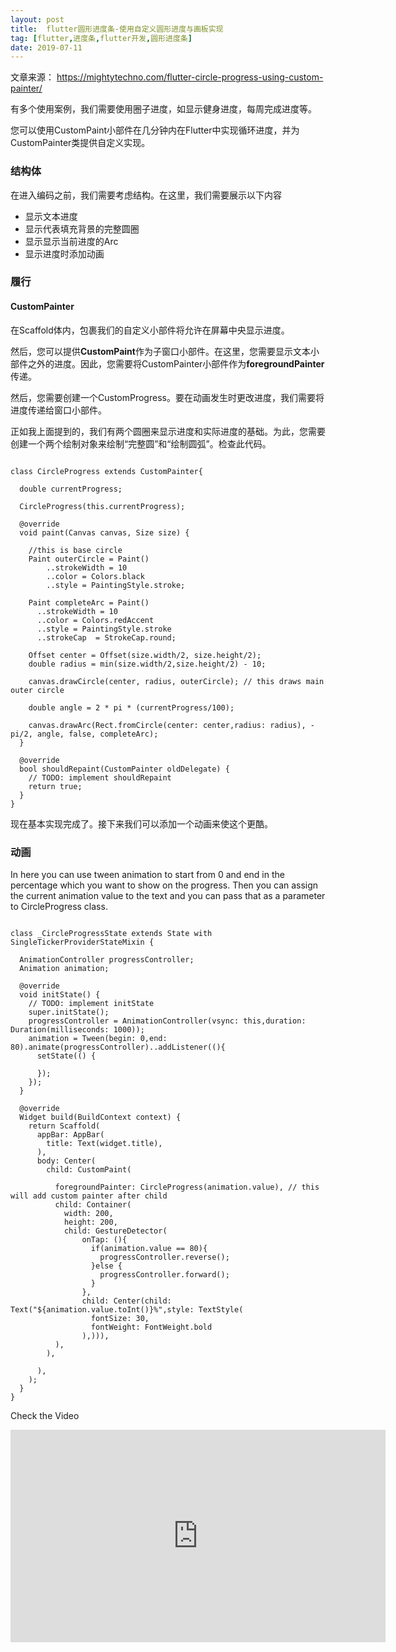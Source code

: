 ```yaml
---
layout: post
title:  flutter圆形进度条-使用自定义圆形进度与画板实现
tag: [flutter,进度条,flutter开发,圆形进度条]
date: 2019-07-11
---
```


文章来源： https://mightytechno.com/flutter-circle-progress-using-custom-painter/

 <div class="entry-content clr" itemprop="text"><p><font style="vertical-align: inherit;"><font style="vertical-align: inherit;">有多个使用案例，我们需要使用圈子进度，如显示健身进度，每周完成进度等。</font></font></p><p><font style="vertical-align: inherit;"><font style="vertical-align: inherit;">您可以使用CustomPaint小部件在几分钟内在Flutter中实现循环进度，并为CustomPainter类提供自定义实现。</font></font></p><h3><font style="vertical-align: inherit;"><font style="vertical-align: inherit;">结构体</font></font></h3><p><font style="vertical-align: inherit;"><font style="vertical-align: inherit;">在进入编码之前，我们需要考虑结构。</font><font style="vertical-align: inherit;">在这里，我们需要展示以下内容</font></font></p><ul><li><font style="vertical-align: inherit;"><font style="vertical-align: inherit;">显示文本进度</font></font></li><li><font style="vertical-align: inherit;"><font style="vertical-align: inherit;">显示代表填充背景的完整圆圈</font></font></li><li><font style="vertical-align: inherit;"><font style="vertical-align: inherit;">显示显示当前进度的Arc</font></font></li><li><font style="vertical-align: inherit;"><font style="vertical-align: inherit;">显示进度时添加动画</font></font></li></ul><h3><font style="vertical-align: inherit;"><font style="vertical-align: inherit;">履行</font></font></h3><h4><font style="vertical-align: inherit;"><font style="vertical-align: inherit;">CustomPainter</font></font></h4><p><font style="vertical-align: inherit;"><font style="vertical-align: inherit;">在Scaffold体内，包裹我们的自定义小部件将允许在屏幕中央显示进度。</font></font></p><p><font style="vertical-align: inherit;"><font style="vertical-align: inherit;">然后，您可以提供</font></font><strong><font style="vertical-align: inherit;"><font style="vertical-align: inherit;">CustomPaint</font></font></strong><font style="vertical-align: inherit;"><font style="vertical-align: inherit;">作为子窗口小部件。</font><font style="vertical-align: inherit;">在这里，您需要显示文本小部件之外的进度。</font><font style="vertical-align: inherit;">因此，您需要将CustomPainter小部件作为</font></font><strong><font style="vertical-align: inherit;"><font style="vertical-align: inherit;">foregroundPainter</font></font></strong><font style="vertical-align: inherit;"><font style="vertical-align: inherit;">传递</font><font style="vertical-align: inherit;">。</font></font></p><p><font style="vertical-align: inherit;"><font style="vertical-align: inherit;">然后，您需要创建一个CustomProgress。</font><font style="vertical-align: inherit;">要在动画发生时更改进度，我们需要将进度传递给窗口小部件。</font></font></p><p><font style="vertical-align: inherit;"><font style="vertical-align: inherit;">正如我上面提到的，我们有两个圆圈来显示进度和实际进度的基础。</font><font style="vertical-align: inherit;">为此，您需要创建一个两个绘制对象来绘制“完整圆”和“绘制圆弧”。</font><font style="vertical-align: inherit;">检查此代码。</font></font></p><pre class=" language-dart"><code class=" language-dart">
<span class="token keyword">class</span> <span class="token class-name">CircleProgress</span> <span class="token keyword">extends</span> <span class="token class-name">CustomPainter</span><span class="token punctuation">{</span><font></font>
<font></font>
  double currentProgress<span class="token punctuation">;</span><font></font>
<font></font>
  <span class="token function">CircleProgress</span><span class="token punctuation">(</span><span class="token keyword">this</span><span class="token punctuation">.</span>currentProgress<span class="token punctuation">)</span><span class="token punctuation">;</span><font></font>
<font></font>
  <span class="token metadata symbol">@override</span>
  <span class="token keyword">void</span> <span class="token function">paint</span><span class="token punctuation">(</span>Canvas canvas<span class="token punctuation">,</span> Size size<span class="token punctuation">)</span> <span class="token punctuation">{</span><font></font>
<font></font>
    <span class="token comment">//this is base circle</span>
    Paint outerCircle <span class="token operator">=</span> <span class="token function">Paint</span><span class="token punctuation">(</span><span class="token punctuation">)</span>
        <span class="token punctuation">.</span><span class="token punctuation">.</span>strokeWidth <span class="token operator">=</span> <span class="token number">10</span>
        <span class="token punctuation">.</span><span class="token punctuation">.</span>color <span class="token operator">=</span> Colors<span class="token punctuation">.</span>black
        <span class="token punctuation">.</span><span class="token punctuation">.</span>style <span class="token operator">=</span> PaintingStyle<span class="token punctuation">.</span>stroke<span class="token punctuation">;</span><font></font>
<font></font>
    Paint completeArc <span class="token operator">=</span> <span class="token function">Paint</span><span class="token punctuation">(</span><span class="token punctuation">)</span>
      <span class="token punctuation">.</span><span class="token punctuation">.</span>strokeWidth <span class="token operator">=</span> <span class="token number">10</span>
      <span class="token punctuation">.</span><span class="token punctuation">.</span>color <span class="token operator">=</span> Colors<span class="token punctuation">.</span>redAccent
      <span class="token punctuation">.</span><span class="token punctuation">.</span>style <span class="token operator">=</span> PaintingStyle<span class="token punctuation">.</span>stroke
      <span class="token punctuation">.</span><span class="token punctuation">.</span>strokeCap  <span class="token operator">=</span> StrokeCap<span class="token punctuation">.</span>round<span class="token punctuation">;</span><font></font>
<font></font>
    Offset center <span class="token operator">=</span> <span class="token function">Offset</span><span class="token punctuation">(</span>size<span class="token punctuation">.</span>width<span class="token operator">/</span><span class="token number">2</span><span class="token punctuation">,</span> size<span class="token punctuation">.</span>height<span class="token operator">/</span><span class="token number">2</span><span class="token punctuation">)</span><span class="token punctuation">;</span>
    double radius <span class="token operator">=</span> <span class="token function">min</span><span class="token punctuation">(</span>size<span class="token punctuation">.</span>width<span class="token operator">/</span><span class="token number">2</span><span class="token punctuation">,</span>size<span class="token punctuation">.</span>height<span class="token operator">/</span><span class="token number">2</span><span class="token punctuation">)</span> <span class="token operator">-</span> <span class="token number">10</span><span class="token punctuation">;</span><font></font>
<font></font>
    canvas<span class="token punctuation">.</span><span class="token function">drawCircle</span><span class="token punctuation">(</span>center<span class="token punctuation">,</span> radius<span class="token punctuation">,</span> outerCircle<span class="token punctuation">)</span><span class="token punctuation">;</span> <span class="token comment">// this draws main outer circle</span><font></font>
<font></font>
    double angle <span class="token operator">=</span> <span class="token number">2</span> <span class="token operator">*</span> pi <span class="token operator">*</span> <span class="token punctuation">(</span>currentProgress<span class="token operator">/</span><span class="token number">100</span><span class="token punctuation">)</span><span class="token punctuation">;</span><font></font>
<font></font>
    canvas<span class="token punctuation">.</span><span class="token function">drawArc</span><span class="token punctuation">(</span>Rect<span class="token punctuation">.</span><span class="token function">fromCircle</span><span class="token punctuation">(</span>center<span class="token punctuation">:</span> center<span class="token punctuation">,</span>radius<span class="token punctuation">:</span> radius<span class="token punctuation">)</span><span class="token punctuation">,</span> <span class="token operator">-</span>pi<span class="token operator">/</span><span class="token number">2</span><span class="token punctuation">,</span> angle<span class="token punctuation">,</span> <span class="token boolean">false</span><span class="token punctuation">,</span> completeArc<span class="token punctuation">)</span><span class="token punctuation">;</span>
  <span class="token punctuation">}</span><font></font>
<font></font>
  <span class="token metadata symbol">@override</span>
  bool <span class="token function">shouldRepaint</span><span class="token punctuation">(</span>CustomPainter oldDelegate<span class="token punctuation">)</span> <span class="token punctuation">{</span>
    <span class="token comment">// TODO: implement shouldRepaint</span>
    <span class="token keyword">return</span> <span class="token boolean">true</span><span class="token punctuation">;</span>
  <span class="token punctuation">}</span>
<span class="token punctuation">}</span>
</code></pre><p><font style="vertical-align: inherit;"><font style="vertical-align: inherit;">现在基本实现完成了。</font><font style="vertical-align: inherit;">接下来我们可以添加一个动画来使这个更酷。</font></font></p><h3><font style="vertical-align: inherit;"><font style="vertical-align: inherit;">动画</font></font></h3><p>In here you can use tween animation to start from 0 and end in the percentage which you want to show on the progress. Then you can assign the current animation value to the text and you can pass that as a parameter to CircleProgress class.</p><pre class=" language-dart"><code class=" language-dart">
<span class="token keyword">class</span> <span class="token class-name">_CircleProgressState</span> <span class="token keyword">extends</span> <span class="token class-name">State</span> <span class="token keyword">with</span> SingleTickerProviderStateMixin <span class="token punctuation">{</span><font></font>
<font></font>
  AnimationController progressController<span class="token punctuation">;</span>
  Animation animation<span class="token punctuation">;</span><font></font>
<font></font>
  <span class="token metadata symbol">@override</span>
  <span class="token keyword">void</span> <span class="token function">initState</span><span class="token punctuation">(</span><span class="token punctuation">)</span> <span class="token punctuation">{</span>
    <span class="token comment">// TODO: implement initState</span>
    <span class="token keyword">super</span><span class="token punctuation">.</span><span class="token function">initState</span><span class="token punctuation">(</span><span class="token punctuation">)</span><span class="token punctuation">;</span>
    progressController <span class="token operator">=</span> <span class="token function">AnimationController</span><span class="token punctuation">(</span>vsync<span class="token punctuation">:</span> <span class="token keyword">this</span><span class="token punctuation">,</span>duration<span class="token punctuation">:</span> <span class="token function">Duration</span><span class="token punctuation">(</span>milliseconds<span class="token punctuation">:</span> <span class="token number">1000</span><span class="token punctuation">)</span><span class="token punctuation">)</span><span class="token punctuation">;</span>
    animation <span class="token operator">=</span> <span class="token function">Tween</span><span class="token punctuation">(</span>begin<span class="token punctuation">:</span> <span class="token number">0</span><span class="token punctuation">,</span>end<span class="token punctuation">:</span> <span class="token number">80</span><span class="token punctuation">)</span><span class="token punctuation">.</span><span class="token function">animate</span><span class="token punctuation">(</span>progressController<span class="token punctuation">)</span><span class="token punctuation">.</span><span class="token punctuation">.</span><span class="token function">addListener</span><span class="token punctuation">(</span><span class="token punctuation">(</span><span class="token punctuation">)</span><span class="token punctuation">{</span>
      <span class="token function">setState</span><span class="token punctuation">(</span><span class="token punctuation">(</span><span class="token punctuation">)</span> <span class="token punctuation">{</span><font></font>
<font></font>
      <span class="token punctuation">}</span><span class="token punctuation">)</span><span class="token punctuation">;</span>
    <span class="token punctuation">}</span><span class="token punctuation">)</span><span class="token punctuation">;</span>
  <span class="token punctuation">}</span><font></font>
<font></font>
  <span class="token metadata symbol">@override</span>
  Widget <span class="token function">build</span><span class="token punctuation">(</span>BuildContext context<span class="token punctuation">)</span> <span class="token punctuation">{</span>
    <span class="token keyword">return</span> <span class="token function">Scaffold</span><span class="token punctuation">(</span>
      appBar<span class="token punctuation">:</span> <span class="token function">AppBar</span><span class="token punctuation">(</span>
        title<span class="token punctuation">:</span> <span class="token function">Text</span><span class="token punctuation">(</span>widget<span class="token punctuation">.</span>title<span class="token punctuation">)</span><span class="token punctuation">,</span>
      <span class="token punctuation">)</span><span class="token punctuation">,</span>
      body<span class="token punctuation">:</span> <span class="token function">Center</span><span class="token punctuation">(</span>
        child<span class="token punctuation">:</span> <span class="token function">CustomPaint</span><span class="token punctuation">(</span><font></font>
<font></font>
          foregroundPainter<span class="token punctuation">:</span> <span class="token function">CircleProgress</span><span class="token punctuation">(</span>animation<span class="token punctuation">.</span>value<span class="token punctuation">)</span><span class="token punctuation">,</span> <span class="token comment">// this will add custom painter after child</span>
          child<span class="token punctuation">:</span> <span class="token function">Container</span><span class="token punctuation">(</span>
            width<span class="token punctuation">:</span> <span class="token number">200</span><span class="token punctuation">,</span>
            height<span class="token punctuation">:</span> <span class="token number">200</span><span class="token punctuation">,</span>
            child<span class="token punctuation">:</span> <span class="token function">GestureDetector</span><span class="token punctuation">(</span>
                onTap<span class="token punctuation">:</span> <span class="token punctuation">(</span><span class="token punctuation">)</span><span class="token punctuation">{</span>
                  <span class="token keyword">if</span><span class="token punctuation">(</span>animation<span class="token punctuation">.</span>value <span class="token operator">==</span> <span class="token number">80</span><span class="token punctuation">)</span><span class="token punctuation">{</span>
                    progressController<span class="token punctuation">.</span><span class="token function">reverse</span><span class="token punctuation">(</span><span class="token punctuation">)</span><span class="token punctuation">;</span>
                  <span class="token punctuation">}</span><span class="token keyword">else</span> <span class="token punctuation">{</span>
                    progressController<span class="token punctuation">.</span><span class="token function">forward</span><span class="token punctuation">(</span><span class="token punctuation">)</span><span class="token punctuation">;</span>
                  <span class="token punctuation">}</span>
                <span class="token punctuation">}</span><span class="token punctuation">,</span>
                child<span class="token punctuation">:</span> <span class="token function">Center</span><span class="token punctuation">(</span>child<span class="token punctuation">:</span> <span class="token function">Text</span><span class="token punctuation">(</span><span class="token string">"${animation.value.toInt()}%"</span><span class="token punctuation">,</span>style<span class="token punctuation">:</span> <span class="token function">TextStyle</span><span class="token punctuation">(</span>
                  fontSize<span class="token punctuation">:</span> <span class="token number">30</span><span class="token punctuation">,</span>
                  fontWeight<span class="token punctuation">:</span> FontWeight<span class="token punctuation">.</span>bold
                <span class="token punctuation">)</span><span class="token punctuation">,</span><span class="token punctuation">)</span><span class="token punctuation">)</span><span class="token punctuation">)</span><span class="token punctuation">,</span>
          <span class="token punctuation">)</span><span class="token punctuation">,</span>
        <span class="token punctuation">)</span><span class="token punctuation">,</span><font></font>
<font></font>
      <span class="token punctuation">)</span><span class="token punctuation">,</span>
    <span class="token punctuation">)</span><span class="token punctuation">;</span>
  <span class="token punctuation">}</span>
<span class="token punctuation">}</span>
</code></pre><p>Check the Video</p>

<iframe title="动画的flutter径向进展 - 一步一步" width="600" height="340" src="https://www.youtube.com/embed/3J5FR2H5FDk?feature=oembed" frameborder="0" allow="accelerometer; autoplay; encrypted-media; gyroscope; picture-in-picture" allowfullscreen=""></iframe></div></div></figure></div>
